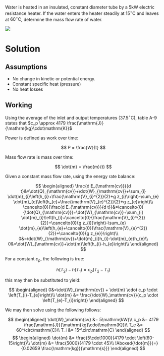 Water is heated in an insulated, constant diameter tube by a $5\mathrm{kW}$ electric resistance heater. If the water enters the heater steadily at $15^{\circ} \mathrm{C}$ and leaves at $60^{\circ} \mathrm{C}$, determine the mass flow rate of water.

![](https://cdn.mathpix.com/snip/images/7BwlGhBcoVA7oLP4gB75QgyGQHM4uYkVbWDdg-NcHlk.original.fullsize.png)

# Solution

## Assumptions

* No change in kinetic or potential energy.
* Constant specific heat (pressure)
* No heat losses

## Working

Using the average of the inlet and output temperatures ($37.5^\circ \mathrm{C}$), table A-9 states that $c_p \approx 4179 \frac{\mathrm{J}}{\mathrm{kg}\cdot\mathrm{K}}$

Power is defined as work over time:

$$
P = \frac{W}{t}
$$

Mass flow rate is mass over time:

$$
\dot{m} = \frac{m}{t}
$$

Given a constant mass flow rate, using the energy rate balance:

$$
\begin{aligned}
\frac{d E_{\mathrm{cv}}}{d t}&=\dot{Q}_{\mathrm{cv}}+\dot{W}_{\mathrm{cv}}+\sum_{i} \dot{m}_{i}\left(h_{i}+\frac{\mathrm{V}_{i}^{2}}{2}+g z_{i}\right)-\sum_{e} \dot{m}_{e}\left(h_{e}+\frac{\mathrm{V}_{e}^{2}}{2}+g z_{e}\right)\\
\cancelto{0}{\frac{d E_{\mathrm{cv}}}{d t}}&=\cancelto{0}{\dot{Q}_{\mathrm{cv}}}+\dot{W}_{\mathrm{cv}}+\sum_{i} \dot{m}_{i}\left(h_{i}+\cancelto{0}{\frac{\mathrm{V}_{i}^{2}}{2}}+\cancelto{0}{g z_{i}}\right)-\sum_{e} \dot{m}_{e}\left(h_{e}+\cancelto{0}{\frac{\mathrm{V}_{e}^{2}}{2}}+\cancelto{0}{g z_{e}}\right)\\
0&=\dot{W}_{\mathrm{cv}}+\dot{m}_{i}h_{i}-\dot{m}_{e}h_{e}\\
0&=\dot{W}_{\mathrm{cv}}+\dot{m}\left(h_{i}-h_{e}\right)\\
\end{aligned}
$$

For a constant $c_p$, the following is true:

$$
h\left(T_{2}\right)-h\left(T_{1}\right)=c_{p}\left(T_{2}-T_{1}\right)
$$

this may then be substituted to yield:

$$
\begin{aligned}
0&=\dot{W}_{\mathrm{cv}} + \dot{m} \cdot c_p \cdot \left(T_{i}-T_{e}\right)\\
\dot{m} &= \frac{\dot{W}_\mathrm{cv}}{c_p \cdot \left(T_{e}-T_{i}\right)}
\end{aligned}
$$

We may then solve using the following follows:

$$
\begin{aligned}
\dot{W}_\mathrm{cv} &= 5\mathrm{kW}\\
c_p &= 4179 \frac{\mathrm{J}}{\mathrm{kg}\cdot\mathrm{K}}\\
T_e &= 60^\circ\mathrm{C}\\
T_i &= 15^\circ\mathrm{C}
\end{aligned}
$$
$$
\begin{aligned}
\dot{m} &= \frac{5\cdot1000}{4179 \cdot \left(60-15\right)}\\
\dot{m} &= \frac{5000}{4179 \cdot 45}\\
!Aboxed{\dot{m}}{=}{0.02659 \frac{\mathrm{kg}}{\mathrm{s}}}
\end{aligned}
$$